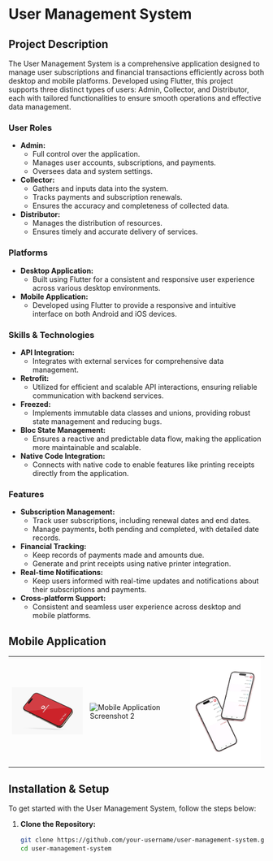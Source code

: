 # User Management System

## Project Description

The User Management System is a comprehensive application designed to manage user subscriptions and financial transactions efficiently across both desktop and mobile platforms. Developed using Flutter, this project supports three distinct types of users: Admin, Collector, and Distributor, each with tailored functionalities to ensure smooth operations and effective data management.

### User Roles
- **Admin:** 
  - Full control over the application.
  - Manages user accounts, subscriptions, and payments.
  - Oversees data and system settings.
- **Collector:** 
  - Gathers and inputs data into the system.
  - Tracks payments and subscription renewals.
  - Ensures the accuracy and completeness of collected data.
- **Distributor:** 
  - Manages the distribution of resources.
  - Ensures timely and accurate delivery of services.

### Platforms
- **Desktop Application:** 
  - Built using Flutter for a consistent and responsive user experience across various desktop environments.
- **Mobile Application:** 
  - Developed using Flutter to provide a responsive and intuitive interface on both Android and iOS devices.

### Skills & Technologies
- **API Integration:** 
  - Integrates with external services for comprehensive data management.
- **Retrofit:** 
  - Utilized for efficient and scalable API interactions, ensuring reliable communication with backend services.
- **Freezed:** 
  - Implements immutable data classes and unions, providing robust state management and reducing bugs.
- **Bloc State Management:** 
  - Ensures a reactive and predictable data flow, making the application more maintainable and scalable.
- **Native Code Integration:** 
  - Connects with native code to enable features like printing receipts directly from the application.

### Features
- **Subscription Management:** 
  - Track user subscriptions, including renewal dates and end dates.
  - Manage payments, both pending and completed, with detailed date records.
- **Financial Tracking:** 
  - Keep records of payments made and amounts due.
  - Generate and print receipts using native printer integration.
- **Real-time Notifications:** 
  - Keep users informed with real-time updates and notifications about their subscriptions and payments.
- **Cross-platform Support:** 
  - Consistent and seamless user experience across desktop and mobile platforms.
## Mobile Application

<table>
  <tr>
    <td>
      <img src="images/1.png" alt="Mobile Application Screenshot 1" width="200"/>
    </td>
    <td>
      <img src="images/2.png" alt="Mobile Application Screenshot 2" width="200"/>
    </td>
    <td>
      <img src="images/3.png" alt="Mobile Application Screenshot 3" width="200"/>
    </td>
  </tr>
</table>

## Installation & Setup

To get started with the User Management System, follow the steps below:

1. **Clone the Repository:**
   ```bash
   git clone https://github.com/your-username/user-management-system.git
   cd user-management-system
